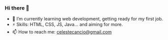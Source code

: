 ### Hi there 👋

- 🌱 I’m currently learning web development, getting ready for my first job.
- ⚡ Skills: HTML, CSS, JS, Java... and aiming for more.
- 📫 How to reach me: celestecancio@gmail.com

